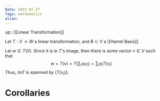 ```yaml
---
Date: 2023-07-27
Tags: mathematics
alias: 
---
```

up:: [[Linear Transformation]]

Let $T: V \to W$ a linear transformation, and $B \subset V$ a [[Hamel Basis]].

Let $w \in T(V)$. Since it is in $T$'s image, then there is some vector $v \in V$ such that
$$
w = T(v) = T\left(\sum_i \alpha_i v_i\right) = \sum_i \alpha_i T(v_i)
$$
Thus, $Im T$ is spanned by $\{T(v_i)\}$.

# Corollaries
